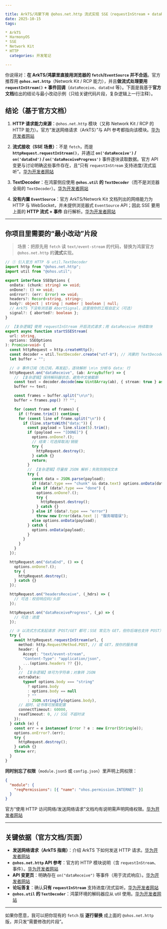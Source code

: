 ```yaml
---

title: ArkTS/鸿蒙下用 @ohos.net.http 流式实现 SSE（requestInStream + dataReceive）最小改动
date: 2025-10-15
tags:

* ArkTS
* HarmonyOS
* SSE
* Network Kit
* HTTP
  categories: 开发笔记

---
```


你说得对：**在 ArkTS/鸿蒙里直接用浏览器的 `fetch`/`EventSource` 并不合适**。官方推荐用 **`@ohos.net.http`**（Network Kit / RCP 能力），并且**做流式处理要用 `requestInStream()` + 事件回调**（`dataReceive`、`dataEnd` 等）。下面是我基于**官方文档**给出的结论与最小改动示例（只给关键代码片段，复杂逻辑上一行注释）。

## 结论（基于官方文档）

1. **HTTP 请求能力来源**：`@ohos.net.http` 模块（又称 Network Kit / RCP 的 HTTP 能力）。官方“发送网络请求（ArkTS）”与 API 参考都指向该模块。[华为开发者网站][1]

2. **流式接收（SSE 场景）**：不是 `fetch`，而是 **`httpRequest.requestInStream()`**，并通过 **`on('dataReceive')` / `on('dataEnd')` / `on('dataReceiveProgress')`** 事件逐块读取数据。官方 API 变更与讨论明确这些事件存在，且“只有 `requestInStream` 支持进度/流式监听”。[华为开发者网站][2]

3. **TextDecoder**：在鸿蒙侧应使用 **`@ohos.util` 的 `TextDecoder`**（而不是浏览器全局的 `TextDecoder`）。[华为开发者网站][3]

4. **没有内置 `EventSource`**：官方 ArkTS/Network Kit 文档列出的网络能力为 HTTP 与 WebSocket，并未提供浏览器式 `EventSource` API；因此 SSE 要用上面的 **HTTP 流式 + 事件** 自行解析。[华为开发者网站][4]

---

## 你项目里需要的“最小改动”片段

> 场景：把原先用 `fetch` 读 `text/event-stream` 的代码，替换为鸿蒙官方 `@ohos.net.http` 的**流式**实现。

```ts
// ① 引入官方 HTTP 与 util.TextDecoder
import http from "@ohos.net.http";
import util from "@ohos.util";

export interface SSEOptions {
  onData: (chunk: string) => void;
  onDone?: () => void;
  onError?: (err: Error) => void;
  headers?: Record<string, string>;
  body?: object | string | number | boolean | null;
  // ArkTS 下没有浏览器 AbortSignal，这里按你的工程自定义（可选）
  signal?: { aborted?: boolean };
}

// 【复杂逻辑】使用 requestInStream 开启流式请求；用 dataReceive 持续取块
export async function startSSEStream(
  url: string,
  options: SSEOptions
): Promise<void> {
  const httpRequest = http.createHttp();
  const decoder = util.TextDecoder.create("utf-8"); // 鸿蒙的 TextDecoder
  let buffer = "";

  // ② 事件订阅（先订阅，再发起），逐块解析 \n\n 分帧与 data: 行
  httpRequest.on("dataReceive", (ab: ArrayBuffer) => {
    // 【复杂逻辑】保持解码器状态，避免中文被截断
    const text = decoder.decode(new Uint8Array(ab), { stream: true } as any);
    buffer += text;

    const frames = buffer.split("\n\n");
    buffer = frames.pop() ?? "";

    for (const frame of frames) {
      if (!frame.trim()) continue;
      for (const line of frame.split("\n")) {
        if (line.startsWith("data:")) {
          const payload = line.slice(5).trim();
          if (payload === "[DONE]") {
            options.onDone?.();
            // 结束：可选择取消/销毁
            try {
              httpRequest.destroy();
            } catch {}
            return;
          }
          // 【复杂逻辑】尽量按 JSON 解析；失败则按纯文本
          try {
            const data = JSON.parse(payload);
            if (data?.type === "chunk" && data.text) options.onData(data.text);
            else if (data?.type === "done") {
              options.onDone?.();
              try {
                httpRequest.destroy();
              } catch {}
            } else if (data?.type === "error")
              throw new Error(data.text || "服务端错误");
            else options.onData(payload);
          } catch {
            options.onData(payload);
          }
        }
      }
    }
  });

  httpRequest.on("dataEnd", () => {
    options.onDone?.();
    try {
      httpRequest.destroy();
    } catch {}
  });

  httpRequest.on("headersReceive", (_hdrs) => {
    // 可选：校验响应码/头部
  });

  httpRequest.on("dataReceiveProgress", (_p) => {
    // 可选：进度
  });

  // ③ 以流式方式发起请求（POST/GET 都可；SSE 常见为 GET，但你后端也支持 POST）
  try {
    await httpRequest.requestInStream(url, {
      method: http.RequestMethod.POST, // 或 GET，按你的服务端
      header: {
        Accept: "text/event-stream",
        "Content-Type": "application/json",
        ...(options.headers ?? {}),
      },
      // 【复杂逻辑】体可为字符串；对象转 JSON
      extraData:
        typeof options.body === "string"
          ? options.body
          : options.body == null
          ? ""
          : JSON.stringify(options.body),
      // 超时、证书等可按需配置
      connectTimeout: 60000,
      readTimeout: 0, // SSE 不超时读
    });
  } catch (e) {
    const err = e instanceof Error ? e : new Error(String(e));
    options.onError?.(err);
    try {
      httpRequest.destroy();
    } catch {}
    throw err;
  }
}
```

**同时别忘了权限**（`module.json5` 或 `config.json`）里声明上网权限：

```json
{
  "module": {
    "reqPermissions": [{ "name": "ohos.permission.INTERNET" }]
  }
}
```

官方“使用 HTTP 访问网络/发送网络请求”文档均有说明需声明网络权限。[华为开发者网站][5]

---

## 关键依据（官方文档/页面）

- **发送网络请求（ArkTS 指南）**：介绍 ArkTS 下如何发送 HTTP 请求。[华为开发者网站][1]
- **`@ohos.net.http` API 参考**：官方的 HTTP 模块说明（含 `requestInStream`、事件）。[华为开发者网站][4]
- **API 变更页**：明确存在 `on("dataReceive")` 等事件（用于流式响应）。[华为开发者网站][2]
- **论坛答复**：确认**只有 `requestInStream`** 支持进度/流式监听。[华为开发者网站][6]
- **`@ohos.util` 的 `TextDecoder`**：鸿蒙环境的解码器应从 util 使用。[华为开发者网站][3]

---

如果你愿意，我可以把你现有的 `fetch` 版 **逐行替换** 成上面的 `@ohos.net.http` 版，并只发“需要修改的片段”。

[1]: https://developer.huawei.com/consumer/en/doc/harmonyos-guides/remote-communication-netsend-arkts?utm_source=chatgpt.com "Sending a Network Request (ArkTS)"
[2]: https://developer.huawei.com/consumer/cn/doc/harmonyos-releases/js-apidiff-networkkit-hdc?utm_source=chatgpt.com "Network Kit-HarmonyOS NEXT Developer Beta1引入的API ..."
[3]: https://developer.huawei.com/consumer/en/doc/harmonyos-references-V5/js-apis-util-V5?utm_source=chatgpt.com "ohos.util (util)"
[4]: https://developer.huawei.com/consumer/en/doc/harmonyos-references-V5/js-apis-http-0000001861887649-V5?catalogVersion=V5&utm_source=chatgpt.com "ohos.net.http (Data Request)"
[5]: https://developer.huawei.com/consumer/cn/doc/harmonyos-guides/http-request?utm_source=chatgpt.com "使用HTTP访问网络"
[6]: https://developer.huawei.com/consumer/cn/forum/topic/0204192989342354394?utm_source=chatgpt.com "华为开发者问答"
